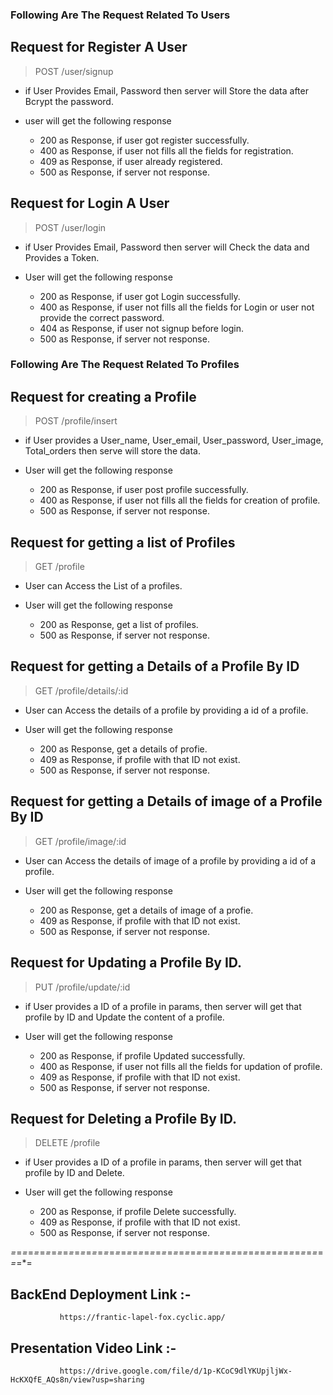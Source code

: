 ### Following Are The Request Related To Users

## Request for Register A User

> POST /user/signup

- if User Provides Email, Password then server will Store the data after Bcrypt the password.

- user will get the following response
   - 200 as Response, if user got register successfully.
   - 400 as Response, if user not fills all the fields for registration.
   - 409 as Response, if user already registered.
   - 500 as Response, if server not response.


## Request for Login A User

> POST /user/login

- if User Provides  Email, Password then server will Check the data and Provides a Token.

- User will get the following response
   - 200 as Response, if user got Login successfully.
   - 400 as Response, if user not fills all the fields for Login or user not provide the correct password.
   - 404 as Response, if user not signup before login.
   - 500 as Response, if server not response.


### Following Are The Request Related To Profiles

## Request for creating a Profile

> POST /profile/insert

- if User provides a User_name, User_email, User_password, User_image, Total_orders then serve will store the data.

- User will get the following response
   - 200 as Response, if user post profile successfully.
   - 400 as Response, if user not fills all the fields for creation of profile.
   - 500 as Response, if server not response.


## Request for getting a list of Profiles

> GET /profile

 - User can Access the List of a profiles.

 - User will get the following response
    - 200 as Response, get a list of profiles.
    - 500 as Response, if server not response.


## Request for getting a Details of a Profile By ID

> GET /profile/details/:id

 - User can Access the details of a profile by providing a id of a profile.

 - User will get the following response
    - 200 as Response, get a details of profie.
    - 409 as Response, if profile with that ID not exist.
    - 500 as Response, if server not response.


## Request for getting a Details of image of a Profile By ID

> GET /profile/image/:id

 - User can Access the details of image of a profile by providing a id of a profile.

 - User will get the following response
    - 200 as Response, get a details of image of a profie.
    - 409 as Response, if profile with that ID not exist.
    - 500 as Response, if server not response.


## Request for Updating a Profile By ID.

> PUT /profile/update/:id

- if User provides a ID of a profile in params, then server will get that profile by ID and Update the content of a profile.

- User will get the following response
   - 200 as Response, if profile Updated successfully.
   - 400 as Response, if user not fills all the fields for updation of profile.
   - 409 as Response, if profile with that ID not exist.
   - 500 as Response, if server not response.


## Request for Deleting a Profile By ID.

> DELETE /profile

- if User provides a ID of a profile in params, then server will get that profile by ID and Delete.

- User will get the following response
   - 200 as Response, if profile Delete successfully.
   - 409 as Response, if profile with that ID not exist.
   - 500 as Response, if server not response.



*=*=*=*=*=*=*=*=*=*=*=*=*=*=*=*=*=*=*=*=*=*=*=*=*=*=*=*=*=*=*=*=*=*=*=*=*=*=*=*=*=*=*=*=*=*=*=*=*=*=*=*=*=*=*=*=*=

## BackEnd Deployment Link :-
               https://frantic-lapel-fox.cyclic.app/

## Presentation Video Link :-
               https://drive.google.com/file/d/1p-KCoC9dlYKUpjljWx-HcKXQfE_AQs8n/view?usp=sharing
